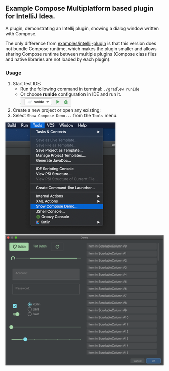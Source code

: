 ## Example Compose Multiplatform based plugin for IntelliJ Idea.

A plugin, demonstrating an Intellij plugin, showing a dialog window written with Compose.

The only difference from [examples/intellij-plugin](../intellij-plugin) is that
this version does not bundle Compose runtime, which makes the plugin smaller
and allows sharing Compose runtime between multiple plugins
(Compose class files and native libraries are not loaded by each plugin).

### Usage

1. Start test IDE:
   * Run the following command in terminal: `./gradlew runIde`
   * Or choose **runIde** configuration in IDE and run it.   
     ![ide-run-configuration.png](screenshots/ide-run-configuration.png)
2. Create a new project or open any existing;
3. Select `Show Compose Demo...` from the `Tools` menu.

![screen1](../intellij-plugin/screenshots/toolsshow.png)
![screen2](../intellij-plugin/screenshots/screenshot.png)
